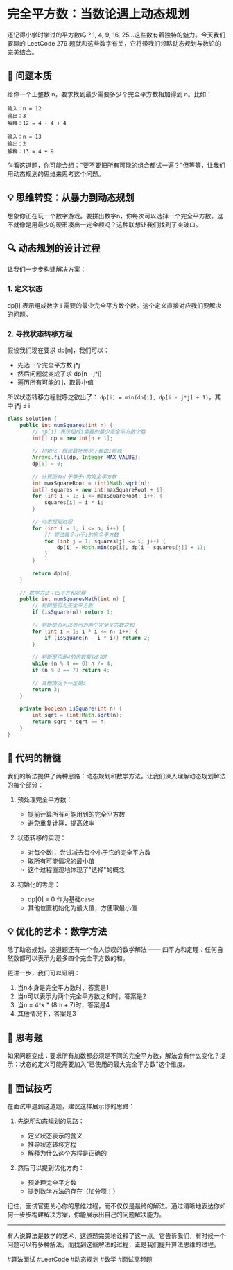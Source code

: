 # 完全平方数：当数论遇上动态规划

还记得小学时学过的平方数吗？1, 4, 9, 16, 25...这些数有着独特的魅力。今天我们要聊的 LeetCode 279 题就和这些数字有关，它将带我们领略动态规划与数论的完美结合。

## 🎯 问题本质

给你一个正整数 n，要求找到最少需要多少个完全平方数相加得到 n。比如：

```
输入：n = 12
输出：3
解释：12 = 4 + 4 + 4
```
```
输入：n = 13
输出：2
解释：13 = 4 + 9
```

乍看这道题，你可能会想："要不要把所有可能的组合都试一遍？"但等等，让我们用动态规划的思维来思考这个问题。

## 💡 思维转变：从暴力到动态规划

想象你正在玩一个数字游戏。要拼出数字n，你每次可以选择一个完全平方数。这不就像是用最少的硬币凑出一定金额吗？这种联想让我们找到了突破口。

## 🔍 动态规划的设计过程

让我们一步步构建解决方案：

### 1. 定义状态
dp[i] 表示组成数字 i 需要的最少完全平方数个数。这个定义直接对应我们要解决的问题。

### 2. 寻找状态转移方程
假设我们现在要求 dp[n]，我们可以：
- 先选一个完全平方数 j*j
- 然后问题就变成了求 dp[n - j*j]
- 遍历所有可能的 j，取最小值

所以状态转移方程就呼之欲出了：
`dp[i] = min(dp[i], dp[i - j*j] + 1)`，其中 j*j ≤ i



```java
class Solution {
    public int numSquares(int n) {
        // dp[i] 表示组成i需要的最少完全平方数个数
        int[] dp = new int[n + 1];
        
        // 初始化：假设最坏情况下都由1组成
        Arrays.fill(dp, Integer.MAX_VALUE);
        dp[0] = 0;
        
        // 计算所有小于等于n的完全平方数
        int maxSquareRoot = (int)Math.sqrt(n);
        int[] squares = new int[maxSquareRoot + 1];
        for (int i = 1; i <= maxSquareRoot; i++) {
            squares[i] = i * i;
        }
        
        // 动态规划过程
        for (int i = 1; i <= n; i++) {
            // 尝试每个小于i的完全平方数
            for (int j = 1; squares[j] <= i; j++) {
                dp[i] = Math.min(dp[i], dp[i - squares[j]] + 1);
            }
        }
        
        return dp[n];
    }
    
    // 数学方法：四平方和定理
    public int numSquaresMath(int n) {
        // 判断是否为完全平方数
        if (isSquare(n)) return 1;
        
        // 判断是否可以表示为两个完全平方数之和
        for (int i = 1; i * i <= n; i++) {
            if (isSquare(n - i * i)) return 2;
        }
        
        // 判断是否是4的倍数乘以8加7
        while (n % 4 == 0) n /= 4;
        if (n % 8 == 7) return 4;
        
        // 其他情况下一定是3
        return 3;
    }
    
    private boolean isSquare(int n) {
        int sqrt = (int)Math.sqrt(n);
        return sqrt * sqrt == n;
    }
}

```

## 🎯 代码的精髓

我们的解法提供了两种思路：动态规划和数学方法。让我们深入理解动态规划解法的每个部分：

1. 预处理完全平方数：
   - 提前计算所有可能用到的完全平方数
   - 避免重复计算，提高效率

2. 状态转移的实现：
   - 对每个数i，尝试减去每个小于它的完全平方数
   - 取所有可能情况的最小值
   - 这个过程直观地体现了"选择"的概念

3. 初始化的考虑：
   - dp[0] = 0 作为基础case
   - 其他位置初始化为最大值，方便取最小值

## 💡 优化的艺术：数学方法

除了动态规划，这道题还有一个令人惊叹的数学解法 —— 四平方和定理：任何自然数都可以表示为最多四个完全平方数的和。

更进一步，我们可以证明：
1. 当n本身是完全平方数时，答案是1
2. 当n可以表示为两个完全平方数之和时，答案是2
3. 当n = 4^k * (8m + 7)时，答案是4
4. 其他情况下，答案是3

## 🤔 思考题

如果问题变成：要求所有加数都必须是不同的完全平方数，解法会有什么变化？提示：状态的定义可能需要加入"已使用的最大完全平方数"这个维度。

## 📝 面试技巧

在面试中遇到这道题，建议这样展示你的思路：

1. 先说明动态规划的思路：
   - 定义状态表示的含义
   - 推导状态转移方程
   - 解释为什么这个方程是正确的

2. 然后可以提到优化方向：
   - 预处理完全平方数
   - 提到数学方法的存在（加分项！）

记住，面试官更关心你的思维过程，而不仅仅是最终的解法。通过清晰地表达你如何一步步构建解决方案，你能展示出自己的问题解决能力。

---


有人说算法是数学的艺术，这道题完美地诠释了这一点。它告诉我们，有时候一个问题可以有多种解法，而找到这些解法的过程，正是我们提升算法思维的过程。

#算法面试 #LeetCode #动态规划 #数学 #面试高频题